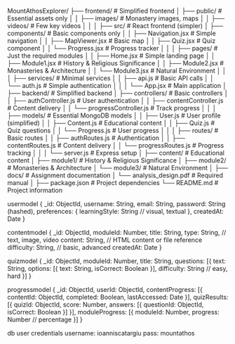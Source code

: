 MountAthosExplorer/
├── frontend/                     # Simplified frontend
│   ├── public/                   # Essential assets only
│   │   ├── images/               # Monastery images, maps
│   │   ├── videos/               # Few key videos
│   │
│   ├── src/                      # React frontend (simpler)
│       ├── components/           # Basic components only
│       │   ├── Navigation.jsx    # Simple navigation
│       │   ├── MapViewer.jsx     # Basic map
│       │   ├── Quiz.jsx          # Quiz component
│       │   └── Progress.jsx      # Progress tracker
│       │
│       ├── pages/                # Just the required modules
│       │   ├── Home.jsx          # Simple landing page
│       │   ├── Module1.jsx       # History & Religious Significance
│       │   ├── Module2.jsx       # Monasteries & Architecture
│       │   └── Module3.jsx       # Natural Environment
│       │
│       ├── services/             # Minimal services
│       │   ├── api.js            # Basic API calls
│       │   └── auth.js           # Simple authentication
│       │
│       └── App.jsx               # Main application
│
├── backend/                      # Simplified backend
│   ├── controllers/              # Basic controllers
│   │   ├── authController.js     # User authentication
│   │   ├── contentController.js  # Content delivery
│   │   └── progressController.js # Track progress
│   │
│   ├── models/                   # Essential MongoDB models
│   │   ├── User.js               # User profile (simplified)
│   │   ├── Content.js            # Educational content
│   │   ├── Quiz.js               # Quiz questions
│   │   └── Progress.js           # User progress
│   │
│   ├── routes/                   # Basic routes
│   │   ├── authRoutes.js         # Authentication
│   │   ├── contentRoutes.js      # Content delivery
│   │   └── progressRoutes.js     # Progress tracking
│   │
│   └── server.js                 # Express setup
│
├── content/                      # Educational content
│   ├── module1/                  # History & Religious Significance
│   ├── module2/                  # Monasteries & Architecture
│   └── module3/                  # Natural Environment
│
├── docs/                         # Assignment documentation
│   └── analysis_design.pdf       # Required manual
│
├── package.json                  # Project dependencies
└── README.md                     # Project information

usermodel
{
  _id: ObjectId,
  username: String,
  email: String,
  password: String (hashed),
  preferences: {
    learningStyle: String  // visual, textual
  },
  createdAt: Date
}

contentmodel
{
  _id: ObjectId,
  moduleId: Number,
  title: String,
  type: String, // text, image, video
  content: String, // HTML content or file reference
  difficulty: String, // basic, advanced
  createdAt: Date
}

quizmodel
{
  _id: ObjectId,
  moduleId: Number,
  title: String,
  questions: [{
    text: String,
    options: [{
      text: String,
      isCorrect: Boolean
    }],
    difficulty: String // easy, hard
  }]
}

progressmodel
{
  _id: ObjectId,
  userId: ObjectId,
  contentProgress: [{
    contentId: ObjectId,
    completed: Boolean,
    lastAccessed: Date
  }],
  quizResults: [{
    quizId: ObjectId,
    score: Number,
    answers: [{
      questionId: ObjectId,
      isCorrect: Boolean
    }]
  }],
  moduleProgress: [{
    moduleId: Number,
    progress: Number // percentage
  }]
}





db user credentials
username: ioanniscatargiu
pass: mountathos